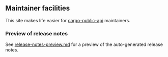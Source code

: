 ## Maintainer facilities

This site makes life easier for [cargo-public-api](https://github.com/Enselic/cargo-public-api) maintainers.

### Preview of release notes

See [release-notes-preview.md](https://github.com/cargo-public-api/cargo-public-api.github.io/blob/main/release-notes-preview.md) for a preview of the auto-generated release notes.
